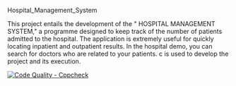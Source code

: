 Hospital_Management_System

This project entails the development of the " HOSPITAL MANAGEMENT SYSTEM," a programme designed to keep track of the number of patients admitted to the hospital. The application is extremely useful for quickly locating inpatient and outpatient results. In the hospital demo, you can search for doctors who are related to your patients. c is used to develop the project and its execution.

 [![Code Quality - Cppcheck](https://github.com/JITHESH006/M1_training_project/actions/workflows/cppcheck.yml/badge.svg)](https://github.com/JITHESH006/M1_training_project/actions/workflows/cppcheck.yml)
  
  

